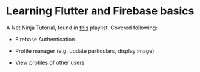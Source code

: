 # Learning Flutter and Firebase basics

A Net Ninja Tutorial, found in [this](https://www.youtube.com/watch?v=sfA3NWDBPZ4&list=PL4cUxeGkcC9j--TKIdkb3ISfRbJeJYQwC&index=1) playlist. Covered following:

- Firebase Authentication

- Profile manager (e.g. update particulars, display image)

- View profiles of other users
